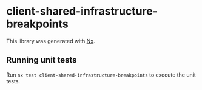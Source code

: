 # client-shared-infrastructure-breakpoints

This library was generated with [Nx](https://nx.dev).

## Running unit tests

Run `nx test client-shared-infrastructure-breakpoints` to execute the unit tests.
